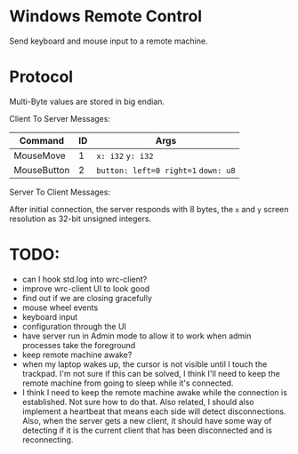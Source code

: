 # Windows Remote Control

Send keyboard and mouse input to a remote machine.

# Protocol

Multi-Byte values are stored in big endian.

Client To Server Messages:

| Command     | ID | Args             |
|-------------|----|------------------|
| MouseMove   | 1  | `x: i32` `y: i32` |
| MouseButton | 2 | `button: left=0 right=1` `down: u8` |

Server To Client Messages:

After initial connection, the server responds with 8 bytes, the `x` and `y` screen resolution as 32-bit unsigned integers.

# TODO:

* can I hook std.log into wrc-client?
* improve wrc-client UI to look good
* find out if we are closing gracefully
* mouse wheel events
* keyboard input
* configuration through the UI
* have server run in Admin mode to allow it to work when admin processes take the foreground
* keep remote machine awake?
* when my laptop wakes up, the cursor is not visible until I touch the trackpad.  I'm not sure if this can be solved, I think I'll need to keep the remote machine from going to sleep while it's connected.
* I think I need to keep the remote machine awake while the connection is established.  Not sure how to do that.  Also related, I should also implement a heartbeat that means each side will detect disconnections.  Also, when the server gets a new client, it should have some way of detecting if it is the current client that has been disconnected and is reconnecting.
